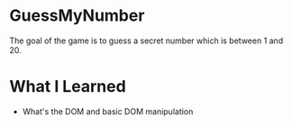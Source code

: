 # GuessMyNumber
The goal of the game is to guess a secret number which is between 1 and 20.

# What I Learned
* What's the DOM and basic DOM manipulation
